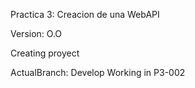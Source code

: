 Practica 3: Creacion de una WebAPI

Version: O.O 

Creating proyect 

ActualBranch: Develop
Working in P3-002